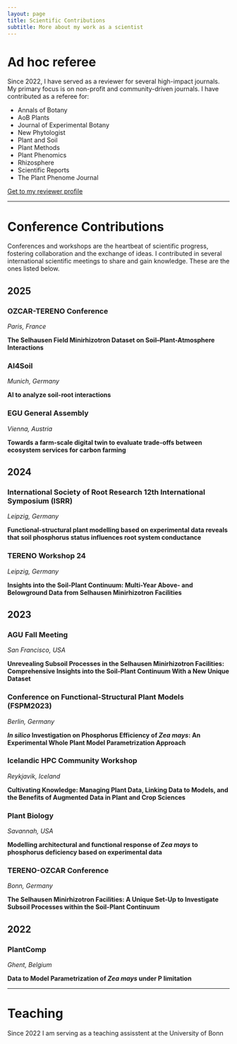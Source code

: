 ```yaml
---
layout: page
title: Scientific Contributions
subtitle: More about my work as a scientist
---
```


# Ad hoc referee

Since 2022, I have served as a reviewer for several high-impact journals. My primary focus is on non-profit and community-driven journals. I have contributed as a referee for:

- Annals of Botany
- AoB Plants
- Journal of Experimental Botany
- New Phytologist
- Plant and Soil
- Plant Methods
- Plant Phenomics
- Rhizosphere
- Scientific Reports
- The Plant Phenome Journal

[Get to my reviewer profile](https://www.webofscience.com/wos/author/record/JDD-6358-2023)

---

# Conference Contributions

Conferences and workshops are the heartbeat of scientific progress, fostering collaboration and the exchange of ideas. I contributed in several international scientific meetings to share and gain knowledge. These are the ones listed below.

## 2025

### OZCAR-TERENO Conference

*Paris, France*

**The Selhausen Field Minirhizotron Dataset on Soil–Plant-Atmosphere Interactions**

### AI4Soil

*Munich, Germany*

**AI to analyze soil-root interactions**

### EGU General Assembly 

*Vienna, Austria*

**Towards a farm-scale digital twin to evaluate trade-offs between ecosystem services for carbon farming**

## 2024

### International Society of Root Research 12th International Symposium (ISRR) 

*Leipzig, Germany*

**Functional-structural plant modelling based on experimental data reveals that soil phosphorus status influences root system conductance**

### TERENO Workshop 24 

*Leipzig, Germany*

**Insights into the Soil-Plant Continuum: Multi-Year Above- and Belowground Data from Selhausen Minirhizotron Facilities**

## 2023

### AGU Fall Meeting 

*San Francisco, USA*

**Unrevealing Subsoil Processes in the Selhausen Minirhizotron Facilities: Comprehensive Insights into the Soil-Plant Continuum With a New Unique Dataset**

### Conference on Functional-Structural Plant Models (FSPM2023) 

*Berlin, Germany*

***In silico* Investigation on Phosphorus Efficiency of *Zea mays*: An Experimental Whole Plant Model Parametrization Approach**

### Icelandic HPC Community Workshop 

*Reykjavik, Iceland*

**Cultivating Knowledge: Managing Plant Data, Linking Data to Models, and the Benefits of Augmented Data in Plant and Crop Sciences**

### Plant Biology 

*Savannah, USA*

**Modelling architectural and functional response of *Zea mays* to phosphorus deficiency based on experimental data**

### TERENO-OZCAR Conference 

*Bonn, Germany*

**The Selhausen Minirhizotron Facilities: A Unique Set-Up to Investigate Subsoil Processes within the Soil-Plant Continuum**

## 2022

### PlantComp 

*Ghent, Belgium*

**Data to Model Parametrization of *Zea mays* under P limitation**

--- 

# Teaching

Since 2022 I am serving as a teaching assisstent at the University of Bonn
